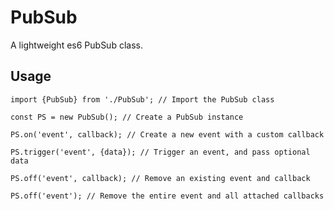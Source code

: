 # PubSub
A lightweight es6 PubSub class.

## Usage
`import {PubSub} from './PubSub'; // Import the PubSub class`

`const PS = new PubSub(); // Create a PubSub instance`

`PS.on('event', callback); // Create a new event with a custom callback`

`PS.trigger('event', {data}); // Trigger an event, and pass optional data`

`PS.off('event', callback); // Remove an existing event and callback`

`PS.off('event'); // Remove the entire event and all attached callbacks`
